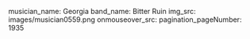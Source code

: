 musician_name: Georgia
band_name: Bitter Ruin
img_src: images/musician0559.png
onmouseover_src: 
pagination_pageNumber: 1935